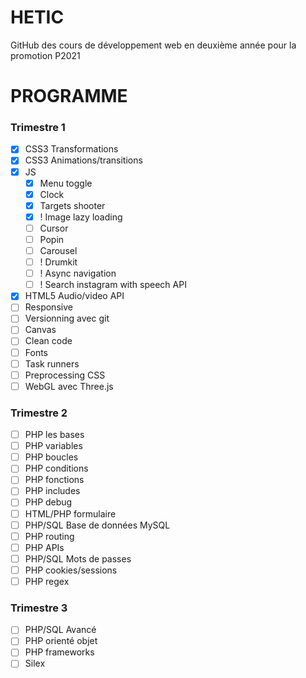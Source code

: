 # HETIC

GitHub des cours de développement web en deuxième année pour la promotion P2021

# PROGRAMME

### Trimestre 1

- [x] CSS3 Transformations
- [x] CSS3 Animations/transitions
- [x] JS
    - [x] Menu toggle
    - [x] Clock
    - [x] Targets shooter
    - [x] ! Image lazy loading
    - [ ] Cursor
    - [ ] Popin
    - [ ] Carousel
    - [ ] ! Drumkit
    - [ ] ! Async navigation
    - [ ] ! Search instagram with speech API
- [x] HTML5 Audio/video API
- [ ] Responsive
- [ ] Versionning avec git
- [ ] Canvas
- [ ] Clean code
- [ ] Fonts
- [ ] Task runners
- [ ] Preprocessing CSS
- [ ] WebGL avec Three.js

### Trimestre 2

- [ ] PHP les bases
- [ ] PHP variables
- [ ] PHP boucles
- [ ] PHP conditions
- [ ] PHP fonctions
- [ ] PHP includes
- [ ] PHP debug
- [ ] HTML/PHP formulaire
- [ ] PHP/SQL Base de données MySQL
- [ ] PHP routing
- [ ] PHP APIs
- [ ] PHP/SQL Mots de passes
- [ ] PHP cookies/sessions
- [ ] PHP regex

### Trimestre 3

- [ ] PHP/SQL Avancé
- [ ] PHP orienté objet
- [ ] PHP frameworks
- [ ] Silex
